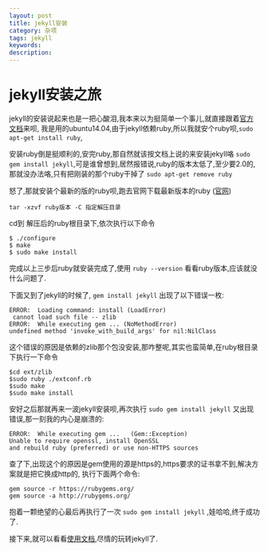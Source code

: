 ```yaml
---
layout: post
title: jekyll安装
category: 杂项
tags: jekyll
keywords:
description:
---
```


# jekyll安装之旅

jekyll的安装说起来也是一把心酸泪,我本来以为挺简单一个事儿,就直接跟着[官方文档](http://jekyllcn.com/docs/installation/)来呗, 我是用的ubuntu14.04,由于jekyll依赖ruby,所以我就安个ruby呗,`sudo apt-get install ruby`,

安装ruby倒是挺顺利的,安完ruby,那自然就该按文档上说的来安装jekyll咯 `sudo gem install jekyll`,可是谁曾想到,居然报错说,ruby的版本太低了,至少要2.0的, 那就没办法咯,只有把刚装的那个ruby干掉了 `sudo apt-get remove ruby`


怒了,那就安装个最新的版的ruby呗,跑去官网下载最新版本的ruby ([官网](http://www.ruby-lang.org/en/))

    tar -xzvf ruby版本 -C 指定解压目录

cd到 解压后的ruby根目录下,依次执行以下命令

    $ ./configure
    $ make
    $ sudo make install

完成以上三步后ruby就安装完成了,使用 `ruby --version` 看看ruby版本,应该就没什么问题了.

下面又到了jekyll的时候了, `gem install jekyll` 出现了以下错误一枚:

    ERROR:  Loading command: install (LoadError)
	 cannot load such file -- zlib
    ERROR:  While executing gem ... (NoMethodError)
    undefined method 'invoke_with_build_args' for nil:NilClass

这个错误的原因是依赖的zlib那个包没安装,那咋整呢,其实也蛮简单,在ruby根目录下执行一下命令

    $cd ext/zlib
    $sudo ruby ./extconf.rb
    $sudo make
    $sudo make install

安好之后那就再来一波jekyll安装呗,再次执行 `sudo gem install jekyll` 又出现错误,那一刻我的内心是崩溃的:

    ERROR:  While executing gem ...   (Gem::Exception)
    Unable to require openssl, install OpenSSL
    and rebuild ruby (preferred) or use non-HTTPS sources

查了下,出现这个的原因是gem使用的源是https的,https要求的证书拿不到,解决方案就是把它换成http的, 执行下面两个命令:

    gem source -r https://rubygems.org/
    gem source -a http://rubygems.org/

抱着一颗绝望的心最后再执行了一次 `sudo gem install jekyll` ,娃哈哈,终于成功了.

接下来,就可以看看[使用文档](http://jekyllcn.com/docs/quickstart/),尽情的玩转jekyll了.
